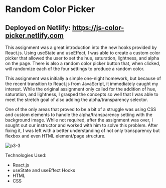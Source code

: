 # Random Color Picker
## Deployed on Netlify: https://js-color-picker.netlify.com

This assignment was a great introduction into the new hooks provided by React.js. Using useState and useEffect, I was able to create a custom color picker that allowed the user to set the hue, saturation, lightness, and alpha on the page. There is also a random color picker button that, when clicked, will randomize each of the four settings to produce a random color.

This assignment was initially a simple one-night homework, but because of the recent transition to React.js from JavaScript, it immediately caught my interest. While the original assignment only called for the addition of hue, saturation, and lightness, I grasped the concepts so well that I was able to meet the stretch goal of also adding the alpha/transparency selector.

One of the only areas that proved to be a bit of a struggle was using CSS and custom elements to handle the alpha/transparency setting with the background image. While not required, after the assignment was over, I sought out our instructor and worked with him to solve this problem. After fixing it, I was left with a better understanding of not only transparency but flexbox and even HTML element/page structure.

![p3-3](https://user-images.githubusercontent.com/52833074/73208512-9436eb80-4114-11ea-825f-6d8fe89ec931.jpg)

Technologies Used:
- React.js
- useState and useEffect Hooks
- HTML
- CSS
